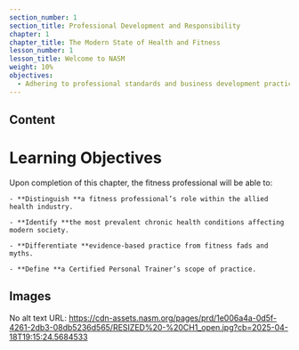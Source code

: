 ```yaml
---
section_number: 1
section_title: Professional Development and Responsibility
chapter: 1
chapter_title: The Modern State of Health and Fitness
lesson_number: 1
lesson_title: Welcome to NASM
weight: 10%
objectives:
  - Adhering to professional standards and business development practices.
---
```


## Content
# Learning Objectives

Upon completion of this chapter, the fitness professional will be able to:

	- **Distinguish **a fitness professional’s role within the allied health industry.

	- **Identify **the most prevalent chronic health conditions affecting modern society.

	- **Differentiate **evidence-based practice from fitness fads and myths.

	- **Define **a Certified Personal Trainer’s scope of practice.

## Images

No alt text
URL: https://cdn-assets.nasm.org/pages/prd/1e006a4a-0d5f-4261-2db3-08db5236d565/RESIZED%20-%20CH1_open.jpg?cb=2025-04-18T19:15:24.5684533
